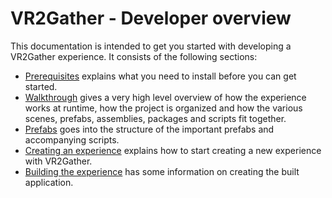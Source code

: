 # VR2Gather - Developer overview

This documentation is intended to get you started with developing a VR2Gather experience. It consists of the following sections:

- [Prerequisites](02-prerequisites.md) explains what you need to install before you can get started.
- [Walkthrough](03-walkthrough.md) gives a very high level overview of how the experience works at runtime, how the project is organized and how the various scenes, prefabs, assemblies, packages and scripts fit together.
- [Prefabs](04-prefabs.md) goes into the structure of the important prefabs and accompanying scripts.
- [Creating an experience](10-createnew.md) explains how to start creating a new experience with VR2Gather.
- [Building the experience](20-building.md) has some information on creating the built application.